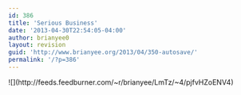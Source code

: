 ```yaml
---
id: 386
title: 'Serious Business'
date: '2013-04-30T22:54:05-04:00'
author: brianyee0
layout: revision
guid: 'http://www.brianyee.org/2013/04/350-autosave/'
permalink: '/?p=386'
---
```


<div class="p_embed p_image_embed"></div>![](http://feeds.feedburner.com/~r/brianyee/LmTz/~4/pjfvHZoENV4)